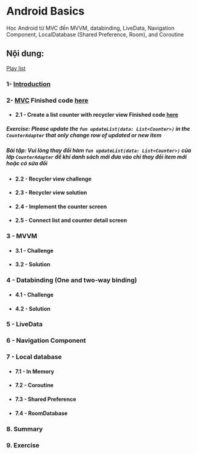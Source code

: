 # Android Basics
Học Android từ MVC đến MVVM, databinding, LiveData, Navigation Component, LocalDatabase (Shared Preference, Room), and Coroutine
## Nội dung:
[Play list](https://www.youtube.com/playlist?list=PLb0HAAd1rDhEP4d2kHOM-zAK1qDjuEFEN)
### 1- [Introduction](https://youtu.be/oYhy9DmRUdA)
### 2- [MVC](https://youtu.be/4uGCU89hbmI) Finished code [here](https://github.com/liemvo/vad_android_basic/releases/tag/2_mvc_finish)

- #### 2.1 - Create a list counter with recycler view Finished code [here](https://github.com/liemvo/vad_android_basic/releases/tag/21_recycler)
##### Exercise: Please update the `fun updateList(data: List<Counter>)` in the `CounterAdapter` that only change row of updated or new item
##### Bài tập: Vui lòng thay đổi hàm `fun updateList(data: List<Counter>)` của lớp `CounterAdapter` để khi danh sách mới đưa vào chỉ thay đổi item mới hoặc có sửa đổi
- #### 2.2 - Recycler view challenge
- #### 2.3 - Recycler view solution
- #### 2.4 - Implement the counter screen
- #### 2.5 - Connect list and counter detail screen

### 3 - MVVM

- #### 3.1 - Challenge
- #### 3.2 - Solution

### 4 - Databinding (One and two-way binding)

- #### 4.1 - Challenge
- #### 4.2 - Solution

### 5 - LiveData

### 6 - Navigation Component

### 7 - Local database

- #### 7.1 - In Memory
- #### 7.2 - Coroutine
- #### 7.3 - Shared Preference
- #### 7.4 - RoomDatabase

### 8. Summary

### 9. Exercise